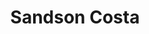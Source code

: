 ---
title: Sandson Costa
description: Líder dos adolescentes e pré-adolescentes.
images:
  - image.jpg
socials:
  instagram: sandsoncosta
---